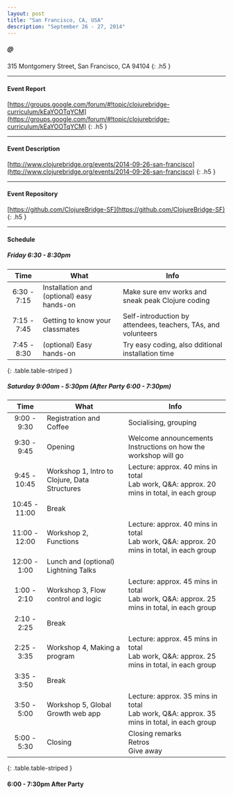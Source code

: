 ```yaml
---
layout: post
title: "San Francisco, CA, USA"
description: "September 26 - 27, 2014"
---
```


##### @

315 Montgomery Street, San Francisco, CA 94104
{: .h5 }

---

#### Event Report
[https://groups.google.com/forum/#!topic/clojurebridge-curriculum/kEaYOOTqYCM](https://groups.google.com/forum/#!topic/clojurebridge-curriculum/kEaYOOTqYCM)
{: .h5 }

---

#### Event Description

[http://www.clojurebridge.org/events/2014-09-26-san-francisco](http://www.clojurebridge.org/events/2014-09-26-san-francisco)
{: .h5 }

---

#### Event Repository

[https://github.com/ClojureBridge-SF](https://github.com/ClojureBridge-SF)
{: .h5 }

---

#### Schedule

##### Friday 6:30 - 8:30pm

| Time        | What | Info |
|:-----------:|------------------------------------------|----------------------------------|
| 6:30 - 7:15 | Installation and (optional) easy hands-on | Make sure env works and sneak peak Clojure coding |
| 7:15 - 7:45 | Getting to know your classmates  | Self-introduction by attendees, teachers, TAs, and volunteers |
| 7:45 - 8:30 | (optional) Easy hands-on | Try easy coding, also dditional installation time
{: .table.table-striped }

##### Saturday 9:00am - 5:30pm (After Party 6:00 - 7:30pm)

| Time        | What | Info |
|:-----------:|------------------------------------------|----------------------------------|
| 9:00 - 9:30 | Registration and Coffee | Socialising, grouping |
| 9:30 - 9:45 | Opening | Welcome announcements <br/>Instructions on how the workshop will go |
| 9:45 - 10:45 | Workshop 1, Intro to Clojure, Data Structures | Lecture: approx. 40 mins in total<br/>Lab work, Q&A: approx. 20 mins in total, in each group |
| 10:45 - 11:00 | Break | |
| 11:00 - 12:00 | Workshop 2, Functions |  Lecture: approx. 40 mins in total<br/>Lab work, Q&A: approx. 20 mins in total, in each group |
| 12:00 - 1:00 | Lunch and (optional) Lightning Talks | |
| 1:00 - 2:10 | Workshop 3, Flow control and logic | Lecture: approx. 45 mins in total<br/>Lab work, Q&A: approx. 25 mins in total, in each group |
| 2:10 - 2:25 | Break | |
| 2:25 - 3:35 | Workshop 4, Making a program | Lecture: approx. 45 mins in total<br/>Lab work, Q&A: approx. 25 mins in total, in each group |
| 3:35 - 3:50 | Break | |
| 3:50 - 5:00 | Workshop 5, Global Growth web app | Lecture: approx. 35 mins in total<br/>Lab work, Q&A: approx. 35 mins in total, in each group |
| 5:00 - 5:30 | Closing | Closing remarks<br/>Retros<br/>Give away |
{: .table.table-striped }

#### 6:00 - 7:30pm After Party
